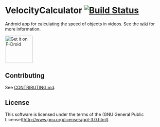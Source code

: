 # VelocityCalculator [![Build Status](https://travis-ci.org/Jiikuy/VelocityCalculator.svg?branch=master)](https://travis-ci.org/Jiikuy/VelocityCalculator)
Android app for calculating the speed of objects in videos. See the [wiki](https://github.com/Jiikuy/VelocityCalculator/wiki/) for more information.

[<img src="https://f-droid.org/badge/get-it-on.png" alt="Get it on F-Droid" height="90">](https://f-droid.org/repository/browse/?fdid=ch.jiikuy.velocitycalculator)

## Contributing
See [CONTRIBUTING.md](CONTRIBUTING.md).

## License
This software is licensed under the terms of the (GNU General Public License)[http://www.gnu.org/licenses/gpl-3.0.html].
